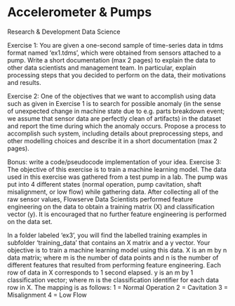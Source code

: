 # Accelerometer & Pumps
Research &amp; Development Data Science

Exercise 1: You are given a one-second sample of time-series data in tdms format named ‘ex1.tdms’, which were obtained from sensors attached to a pump. Write a short documentation (max 2 pages) to explain the data to other data scientists and management team. In particular, explain processing steps that you decided to perform on the data, their motivations and results. 

Exercise 2: One of the objectives that we want to accomplish using data such as given in Exercise 1 is to search for possible anomaly (in the sense of unexpected change in machine state due to e.g. parts breakdown event; we assume that sensor data are perfectly clean of artifacts) in the dataset and report the time during which the anomaly occurs. Propose a process to accomplish such system, including details about preprocessing steps, and other modelling choices and describe it in a short documentation (max 2 pages). 
 
Bonus: write a code/pseudocode implementation of your idea. 
Exercise 3: The objective of this exercise is to train a machine learning model. The data used in this exercise was gathered from a test pump in a lab. The pump was put into 4 different states (normal operation, pump cavitation, shaft misalignment, or low flow) while gathering data. After collecting all of the raw sensor values, Flowserve Data Scientists performed feature engineering on the data to obtain a training matrix (X) and classification vector (y). It is encouraged that no further feature engineering is performed on the data set. 
 
In a folder labeled ‘ex3’, you will find the labelled training examples in subfolder ‘training_data’ that contains an X matrix and a y vector. Your objective is to train a machine learning model using this data. X is an m by n data matrix; where m is the number of data points and n is the number of different features that resulted from performing feature engineering. Each row of data in X corresponds to 1 second elapsed. y is an m by 1 classification vector; where m is the classification identifier for each data row in X. The mapping is as follows: 1 = Normal Operation 2 = Cavitation 3 = Misalignment 4 = Low Flow
